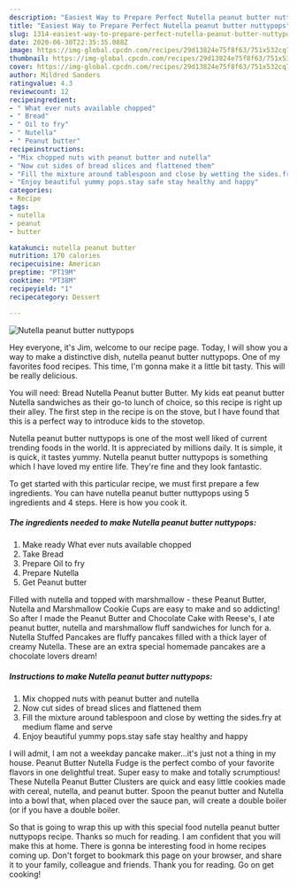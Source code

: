 ```yaml
---
description: "Easiest Way to Prepare Perfect Nutella peanut butter nuttypops"
title: "Easiest Way to Prepare Perfect Nutella peanut butter nuttypops"
slug: 1314-easiest-way-to-prepare-perfect-nutella-peanut-butter-nuttypops
date: 2020-06-30T22:35:35.088Z
image: https://img-global.cpcdn.com/recipes/29d13824e75f8f63/751x532cq70/nutella-peanut-butter-nuttypops-recipe-main-photo.jpg
thumbnail: https://img-global.cpcdn.com/recipes/29d13824e75f8f63/751x532cq70/nutella-peanut-butter-nuttypops-recipe-main-photo.jpg
cover: https://img-global.cpcdn.com/recipes/29d13824e75f8f63/751x532cq70/nutella-peanut-butter-nuttypops-recipe-main-photo.jpg
author: Mildred Sanders
ratingvalue: 4.3
reviewcount: 12
recipeingredient:
- " What ever nuts available chopped"
- " Bread"
- " Oil to fry"
- " Nutella"
- " Peanut butter"
recipeinstructions:
- "Mix chopped nuts with peanut butter and nutella"
- "Now cut sides of bread slices and flattened them"
- "Fill the mixture around tablespoon and close by wetting the sides.fry at medium flame and serve"
- "Enjoy beautiful yummy pops.stay safe stay healthy and happy"
categories:
- Recipe
tags:
- nutella
- peanut
- butter

katakunci: nutella peanut butter 
nutrition: 170 calories
recipecuisine: American
preptime: "PT19M"
cooktime: "PT38M"
recipeyield: "1"
recipecategory: Dessert

---
```



![Nutella peanut butter nuttypops](https://img-global.cpcdn.com/recipes/29d13824e75f8f63/751x532cq70/nutella-peanut-butter-nuttypops-recipe-main-photo.jpg)

Hey everyone, it's Jim, welcome to our recipe page. Today, I will show you a way to make a distinctive dish, nutella peanut butter nuttypops. One of my favorites food recipes. This time, I'm gonna make it a little bit tasty. This will be really delicious.

You will need: Bread Nutella Peanut butter Butter. My kids eat peanut butter Nutella sandwiches as their go-to lunch of choice, so this recipe is right up their alley. The first step in the recipe is on the stove, but I have found that this is a perfect way to introduce kids to the stovetop.

Nutella peanut butter nuttypops is one of the most well liked of current trending foods in the world. It is appreciated by millions daily. It is simple, it is quick, it tastes yummy. Nutella peanut butter nuttypops is something which I have loved my entire life. They're fine and they look fantastic.


To get started with this particular recipe, we must first prepare a few ingredients. You can have nutella peanut butter nuttypops using 5 ingredients and 4 steps. Here is how you cook it.

<!--inarticleads1-->

##### The ingredients needed to make Nutella peanut butter nuttypops:

1. Make ready  What ever nuts available chopped
1. Take  Bread
1. Prepare  Oil to fry
1. Prepare  Nutella
1. Get  Peanut butter


Filled with nutella and topped with marshmallow - these Peanut Butter, Nutella and Marshmallow Cookie Cups are easy to make and so addicting! So after I made the Peanut Butter and Chocolate Cake with Reese&#39;s, I ate peanut butter, nutella and marshmallow fluff sandwiches for lunch for a. Nutella Stuffed Pancakes are fluffy pancakes filled with a thick layer of creamy Nutella. These are an extra special homemade pancakes are a chocolate lovers dream! 

<!--inarticleads2-->

##### Instructions to make Nutella peanut butter nuttypops:

1. Mix chopped nuts with peanut butter and nutella
1. Now cut sides of bread slices and flattened them
1. Fill the mixture around tablespoon and close by wetting the sides.fry at medium flame and serve
1. Enjoy beautiful yummy pops.stay safe stay healthy and happy


I will admit, I am not a weekday pancake maker…it&#39;s just not a thing in my house. Peanut Butter Nutella Fudge is the perfect combo of your favorite flavors in one delightful treat. Super easy to make and totally scrumptious! These Nutella Peanut Butter Clusters are quick and easy little cookies made with cereal, nutella, and peanut butter. Spoon the peanut butter and Nutella into a bowl that, when placed over the sauce pan, will create a double boiler (or if you have a double boiler. 

So that is going to wrap this up with this special food nutella peanut butter nuttypops recipe. Thanks so much for reading. I am confident that you will make this at home. There is gonna be interesting food in home recipes coming up. Don't forget to bookmark this page on your browser, and share it to your family, colleague and friends. Thank you for reading. Go on get cooking!
